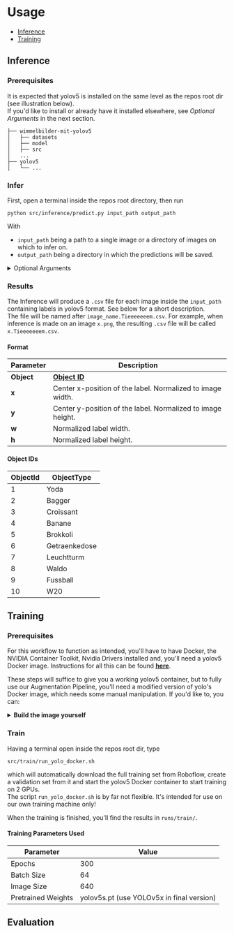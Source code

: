 # Usage

- [Inference](#inference)
- [Training](#training)

## Inference

### Prerequisites

It is expected that yolov5 is installed on the same level as the repos root dir (see illustration below).  
If you'd like to install or already have it installed elsewhere, see _Optional Arguments_ in the next section.

```
├── wimmelbilder-mit-yolov5
│   ├── datasets
│   ├── model
│   ├── src
│   ...
├── yolov5
│   └── ...
```

### Infer

First, open a terminal inside the repos root directory, then run

```shell
python src/inference/predict.py input_path output_path
```

With

- `input_path` being a path to a single image or a directory of images on which to infer on.
- `output_path` being a directory in which the predictions will be saved.

<details><summary>Optional Arguments</summary>
  <ul>
    <li><code>--yolov5_path</code> Use this to point to yolo's root dir.<br></li>
    <li><code>--weights_path</code> Use this to be able to change the weights which will be used for inference.</li>
  </ul>
</details>

### Results

The Inference will produce a `.csv` file for each image inside the `input_path` containing labels in yolov5 format. See
below for a short description.  
The file will be named after `image_name.Tieeeeeeem.csv`. For example, when inference is made on an image `x.png`, the
resulting `.csv` file will be called `x.Tieeeeeeem.csv`.

#### Format

| Parameter  | Description                                                 |
|------------|-------------------------------------------------------------|
| **Object** | [**Object ID**](#object-ids)                                |
| **x**      | Center x-position of the label. Normalized to image width.  |
| **y**      | Center y-position of the label. Normalized to image height. |
| **w**      | Normalized label width.                                     |
| **h**      | Normalized label height.                                    |

#### Object IDs

| ObjectId | ObjectType    |
|----------|---------------|
| 1        | Yoda          |
| 2        | Bagger        |
| 3        | Croissant     |
| 4        | Banane        |
| 5        | Brokkoli      |
| 6        | Getraenkedose |
| 7        | Leuchtturm    |
| 8        | Waldo         |
| 9        | Fussball      |
| 10       | W20           |

## Training

### Prerequisites

For this workflow to function as intended, you'll have to have Docker, the NVIDIA Container Toolkit, Nvidia Drivers
installed and, you'll need a yolov5 Docker image.
Instructions for all this can be found [**here**](https://github.com/ultralytics/yolov5/wiki/Docker-Quickstart).

These steps will suffice to give you a working yolov5 container, but to fully use our Augmentation Pipeline, you'll need
a modified version of yolo's Docker image, which needs some manual manipulation. If you'd like to, you can:

<details><summary><b>Build the image yourself</b></summary>

After completing the above steps, we need to enable an augmentation library called `albumentations`.
This is achieved by running the previously downloaded image in interactive mode, so we can alter some files.

### 1) Start the Docker container and make some changes

To start the container, type

```shell
docker run --ipc=host -it --gpus all ultralytics/yolov5:latest  
```

You should be inside the docker container now. Now you have to manipulate some files:

- First, use any text editor to
  uncomment [line 38](https://github.com/ultralytics/yolov5/blob/master/requirements.txt#L38) inside
  the  `requirements.txt`.
  - Save and close the file afterwards.
- Then use the same editor to
  remove [lines 24-31](https://github.com/ultralytics/yolov5/blob/master/utils/augmentations.py#L24-L31)
  from `utils/augmentations.py`.
- Now paste the following in its place and save and close the file afterwards.

```python
T = [
  A.Blur(p=0.4, blur_limit=(3, 20)),
  A.ISONoise(p=0.4, intensity=(0.5, 2.0))]
```

Exit the container with

```shell
exit
```

### 2) Create an image from the altered container

Run

```shell
docker ps -a
```

and look for your container. Use the `IMAGE` column to identify it.  
With the container ID, use the following step to create the image.

```shell
docker commit [YOUR_CONTAINER_ID] ultralytics/yolov5:albumentations
```

</details>

### Train

Having a terminal open inside the repos root dir, type

```shell
src/train/run_yolo_docker.sh
```

which will automatically download the full training set from Roboflow, create a validation set from it and start the
yolov5 Docker container to start training on 2 GPUs.  
The script `run_yolo_docker.sh` is by far not flexible. It's intended for use on our own training machine only!

When the training is finished, you'll find the results in `runs/train/`.

#### Training Parameters Used

| Parameter          | Value                                     |
|--------------------|-------------------------------------------|
| Epochs             | 300                                       |
| Batch Size         | 64                                        |
| Image Size         | 640                                       |
| Pretrained Weights | yolov5s.pt (use YOLOv5x in final version) |

## Evaluation
